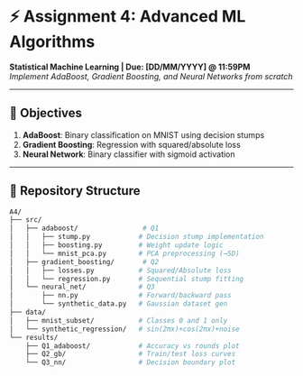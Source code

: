 # ⚡ Assignment 4: Advanced ML Algorithms  
**Statistical Machine Learning | Due: [DD/MM/YYYY] @ 11:59PM**  
*Implement AdaBoost, Gradient Boosting, and Neural Networks from scratch*

---

## 🎯 Objectives
1. **AdaBoost**: Binary classification on MNIST using decision stumps  
2. **Gradient Boosting**: Regression with squared/absolute loss  
3. **Neural Network**: Binary classifier with sigmoid activation  

---

## 📂 Repository Structure
```bash
A4/
├── src/
│   ├── adaboost/                # Q1
│   │   ├── stump.py            # Decision stump implementation
│   │   ├── boosting.py         # Weight update logic
│   │   └── mnist_pca.py        # PCA preprocessing (→5D)
│   ├── gradient_boosting/       # Q2
│   │   ├── losses.py           # Squared/Absolute loss
│   │   └── regression.py       # Sequential stump fitting
│   └── neural_net/             # Q3
│       ├── nn.py               # Forward/backward pass
│       └── synthetic_data.py   # Gaussian dataset gen
├── data/
│   ├── mnist_subset/           # Classes 0 and 1 only
│   └── synthetic_regression/   # sin(2πx)+cos(2πx)+noise
└── results/
    ├── Q1_adaboost/            # Accuracy vs rounds plot
    ├── Q2_gb/                  # Train/test loss curves
    └── Q3_nn/                  # Decision boundary plot
